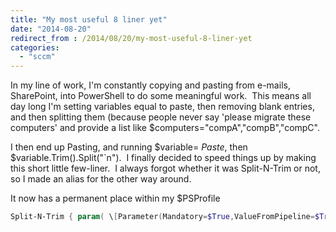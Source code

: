 ```yaml
---
title: "My most useful 8 liner yet"
date: "2014-08-20"
redirect_from : /2014/08/20/my-most-useful-8-liner-yet
categories: 
  - "sccm"
---
```


In my line of work, I'm constantly copying and pasting from e-mails, SharePoint, into PowerShell to do some meaningful work.  This means all day long I'm setting variables equal to paste, then removing blank entries, and then splitting them (because people never say 'please migrate these computers' and provide a list like $computers="compA","compB","compC".

I then end up Pasting, and running $variable= _Paste_, then $variable.Trim().Split("\`n").  I finally decided to speed things up by making this short little few-liner.  I always forgot whether it was Split-N-Trim or not, so I made an alias for the other way around.

It now has a permanent place within my $PSProfile

```powershell Function 
Split-N-Trim { param( \[Parameter(Mandatory=$True,ValueFromPipeline=$True)\]\[string\[\]\]$Objects) Write-Host (&amp;quot;-Recieved &amp;quot; + $Objects.Count +&amp;quot; objects&amp;quot;) $Objects = $Objects.Trim().Split(&amp;quot;\`n&amp;quot;) Write-Host (&amp;quot;Returning &amp;quot; + $Objects.Count +&amp;quot; objects&amp;quot;) Return $Objects } new-alias Trim-N-Split Split-N-Trim


```
